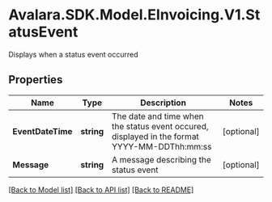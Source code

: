 # Avalara.SDK.Model.EInvoicing.V1.StatusEvent
Displays when a status event occurred

## Properties

Name | Type | Description | Notes
------------ | ------------- | ------------- | -------------
**EventDateTime** | **string** | The date and time when the status event occured, displayed in the format YYYY-MM-DDThh:mm:ss | [optional] 
**Message** | **string** | A message describing the status event | [optional] 

[[Back to Model list]](../../../README.md#documentation-for-models) [[Back to API list]](../../../README.md#documentation-for-api-endpoints) [[Back to README]](../../../README.md)

